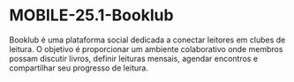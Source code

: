 # MOBILE-25.1-Booklub
Booklub é uma plataforma social dedicada a conectar leitores em clubes de leitura. O objetivo é proporcionar um ambiente colaborativo onde membros possam discutir livros, definir leituras mensais, agendar encontros e compartilhar seu progresso de leitura.
